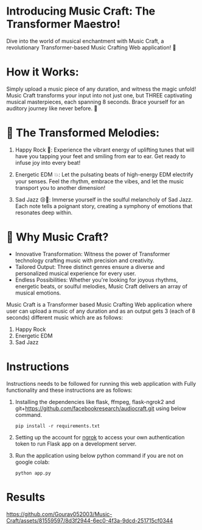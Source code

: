# Introducing Music Craft: The Transformer Maestro!

Dive into the world of musical enchantment with Music Craft, a revolutionary Transformer-based Music Crafting Web application! 🚀

# How it Works:

Simply upload a music piece of any duration, and witness the magic unfold! Music Craft transforms your input into not just one, but THREE captivating musical masterpieces, each spanning 8 seconds. Brace yourself for an auditory journey like never before. 🎉

# 🌟 The Transformed Melodies:

1. Happy Rock 🤘:
    Experience the vibrant energy of uplifting tunes that will have you tapping your feet and smiling from ear to ear. Get ready to infuse joy into every beat!

2. Energetic EDM 💥:
    Let the pulsating beats of high-energy EDM electrify your senses. Feel the rhythm, embrace the vibes, and let the music transport you to another dimension!

3. Sad Jazz 😢🎷:
Immerse yourself in the soulful melancholy of Sad Jazz. Each note tells a poignant story, creating a symphony of emotions that resonates deep within.


# 🚀 Why Music Craft?

* Innovative Transformation: Witness the power of Transformer technology crafting music with precision and creativity.
* Tailored Output: Three distinct genres ensure a diverse and personalized musical experience for every user.
* Endless Possibilities: Whether you're looking for joyous rhythms, energetic beats, or soulful melodies, Music Craft delivers an array of musical emotions.
    
Music Craft is a Transformer based Music Crafting Web application where user can upload a music of any duration and as an output gets 3 (each of 8 seconds) different music which are as follows:

1. Happy Rock
2. Energetic EDM
3. Sad Jazz

# Instructions 

Instructions needs to be followed for running this web application with Fully functionality and these instructions are as follows:

1. Installing the dependencies like flask, ffmpeg, flask-ngrok2 and git+<https://github.com/facebookresearch/audiocraft.git> using below command.
    ```
    pip install -r requirements.txt
    ```
2. Setting up the account for [ngrok](https://dashboard.ngrok.com/login) to access your own authentication token to run Flask app on a development server.

3. Run the application using below python command if you are not on google colab:
    ```
    python app.py
    ```

# Results

https://github.com/Gourav052003/Music-Craft/assets/81559597/8d3f2944-6ec0-4f3a-9dcd-251715cf0344




    
